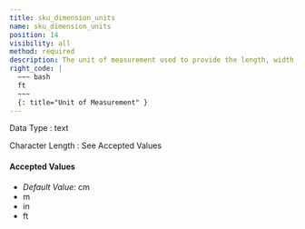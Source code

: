 ```yaml
---
title: sku_dimension_units
name: sku_dimension_units
position: 14
visibility: all
method: required
description: The unit of measurement used to provide the length, width, and height of the product.
right_code: |
  ~~~ bash
  ft
  ~~~
  {: title="Unit of Measurement" }
---
```


Data Type
: text

Character Length
: See Accepted Values

#### Accepted Values
- _Default Value:_ cm
- m
- in
- ft